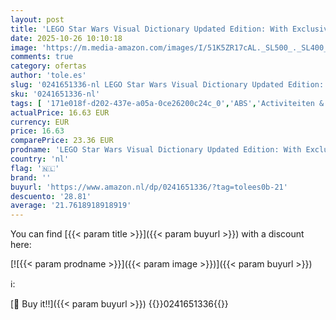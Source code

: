 ```yaml
---
layout: post
title: 'LEGO Star Wars Visual Dictionary Updated Edition: With Exclusive Star Wars Minifigure'
date: 2025-10-26 10:10:18
image: 'https://m.media-amazon.com/images/I/51K5ZR17cAL._SL500_._SL400_.jpg'
comments: true
category: ofertas
author: 'tole.es'
slug: '0241651336-nl LEGO Star Wars Visual Dictionary Updated Edition: With...'
sku: '0241651336-nl'
tags: [ '171e018f-d202-437e-a05a-0ce26200c24c_0','ABS','Activiteiten & spelletjes voor kinderen','Arborist Merchandising Root','Boeken','Engelstalige boeken','Featured Categories','Films voor kinderen','Kinderboeken','Kinderboeken over podiumkunsten','Kunst & muziek voor kinderen','Naslagwerken voor kinderen','Onderwijs & referentie voor kinderen','Self Service','Special Features Stores','🇳🇱', ]
actualPrice: 16.63 EUR
currency: EUR
price: 16.63
comparePrice: 23.36 EUR
prodname: 'LEGO Star Wars Visual Dictionary Updated Edition: With Exclusive Star Wars Minifigure'
country: 'nl'
flag: '🇳🇱'
brand: ''
buyurl: 'https://www.amazon.nl/dp/0241651336/?tag=tolees0b-21'
descuento: '28.81'
average: '21.7618918918919'
---
```


You can find [{{< param title >}}]({{< param buyurl >}}) with a discount here:

[![{{< param prodname >}}]({{< param image >}})]({{< param buyurl >}})

ℹ️:


[🛒 Buy it!!]({{< param buyurl >}})
{{<world>}}0241651336{{</world>}}
